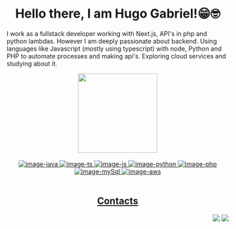 <body>
  <h1 align="middle">Hello there, I am Hugo Gabriel!😁🤓</h1>
  <p>I work as a fullstack developer working with Next.js, API's in php and python lambdas. However I am deeply passionate about backend. Using languages like Javascript (mostly using typescript) with node, Python and PHP to automate processes and making api's. Exploring cloud services and studying about it.</p>
  <div align="center">
    <a href="https://github.com/HugooSantos">
    <img height="180em" src="https://github-readme-stats.vercel.app/api/top-langs/?username=HugooSantos&layout=compact&langs_count=7&theme=midnight-purple"/>
  </div>
  <div style="display: inline_block" align="center"><br>
    <img alt="image-java"  src="https://img.shields.io/badge/Java-ED8B00?style=for-the-badge&logo=java&logoColor=white">
    <img alt="image-ts"  src="https://img.shields.io/badge/TypeScript-007ACC?style=for-the-badge&logo=typescript&logoColor=white">
    <img alt="image-js"  src="https://img.shields.io/badge/JavaScript-323330?style=for-the-badge&logo=javascript&logoColor=F7DF1E">
    <img alt="image-python" src="https://img.shields.io/badge/Python-3776AB?style=for-the-badge&logo=python&logoColor=white">
    <img alt="image-php" src="https://img.shields.io/badge/PHP-777BB4?style=for-the-badge&logo=php&logoColor=white">
    <img alt="image-mySql" src="https://img.shields.io/badge/MySQL-00000F?style=for-the-badge&logo=mysql&logoColor=white">
    <img alt="image-aws" src="https://img.shields.io/badge/Amazon_AWS-232F3E?style=for-the-badge&logo=amazon-aws&logoColor=white">
  </div></br>
    <h2 align="center">Contacts</h2>
      <div align="end">
         <a href = "mailto:hugogabrieltjj@gmail.com@gmail.com"><img src="https://img.shields.io/badge/Gmail-D14836?style=for-the-badge&logo=gmail&logoColor=white"                          target="_blank" ></a>
         <a href="https://www.linkedin.com/in/hugo-gabriel-santos/" target="_blank"><img src="https://img.shields.io/badge/-LinkedIn-%230077B5?style=for-the-badge&logo=linkedin&logoColor=white" target="_blank">
         </a> 
      </div>
    </div>
</body>
